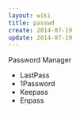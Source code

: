 ```yaml
---
layout: wiki
title: passwd
create: 2014-07-19
update: 2014-07-19
---
```


Password Manager

* LastPass
* 1Password
* Keepass
* Enpass
